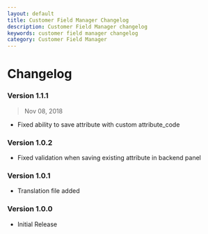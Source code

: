 ```yaml
---
layout: default
title: Customer Field Manager Changelog
description: Customer Field Manager changelog
keywords: customer field manager changelog
category: Customer Field Manager
---
```


# Changelog

### Version 1.1.1

> Nov 08, 2018

 -  Fixed ability to save attribute with custom attribute_code

### Version 1.0.2

 -  Fixed validation when saving existing attribute in backend panel

### Version 1.0.1

 -  Translation file added

### Version 1.0.0

 -  Initial Release
